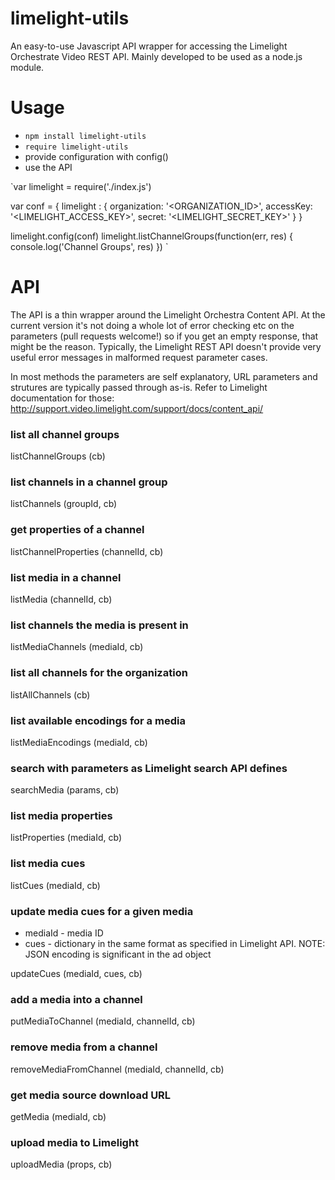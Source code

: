 # limelight-utils
An easy-to-use Javascript API wrapper for accessing the Limelight Orchestrate Video REST API. 
Mainly developed to be used as a node.js module.

# Usage

- `npm install limelight-utils`
- `require limelight-utils`
- provide configuration with config()
- use the API

`var limelight = require('./index.js')

var conf = {
	limelight : {
		organization: '<ORGANIZATION_ID>',
		accessKey: '<LIMELIGHT_ACCESS_KEY>',
		secret: '<LIMELIGHT_SECRET_KEY>'
	}
}

limelight.config(conf)
limelight.listChannelGroups(function(err, res) {
	console.log('Channel Groups', res)
})
`

# API
The API is a thin wrapper around the Limelight Orchestra Content API. At the current version 
it's not doing a whole lot of error checking etc on the parameters (pull requests welcome!) 
so if you get an empty response, that might be the reason. Typically, the Limelight REST API doesn't 
provide very useful error messages in malformed request parameter cases.

In most methods the parameters are self explanatory, URL parameters and strutures are typically 
passed through as-is. Refer to Limelight documentation for those: http://support.video.limelight.com/support/docs/content_api/

### list all channel groups
listChannelGroups (cb)

### list channels in a channel group
listChannels (groupId, cb) 

### get properties of a channel
listChannelProperties (channelId, cb)

### list media in a channel
listMedia (channelId, cb) 

### list channels the media is present in
listMediaChannels (mediaId, cb)

### list all channels for the organization
listAllChannels (cb)

### list available encodings for a media 
listMediaEncodings (mediaId, cb)

### search with parameters as Limelight search API defines
searchMedia (params, cb)

### list media properties
listProperties (mediaId, cb) 

### list media cues
listCues (mediaId, cb) 

### update media cues for a given media
- mediaId - media ID
- cues - dictionary in the same format as specified in Limelight API. NOTE: JSON encoding is significant in the ad object

updateCues (mediaId, cues, cb) 

### add a media into a channel
putMediaToChannel (mediaId, channelId, cb)

### remove media from a channel
removeMediaFromChannel (mediaId, channelId, cb)

### get media source download URL
getMedia (mediaId, cb) 

### upload media to Limelight
uploadMedia (props, cb) 

